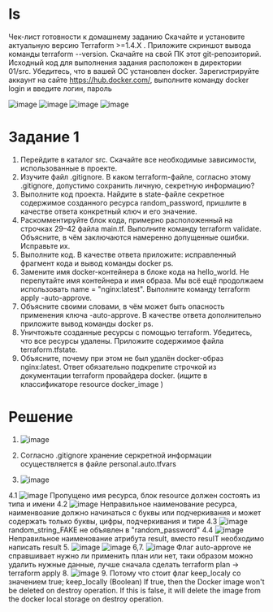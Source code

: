 # ls
Чек-лист готовности к домашнему заданию
Скачайте и установите актуальную версию Terraform >=1.4.X . Приложите скриншот вывода команды terraform --version.
Скачайте на свой ПК этот git-репозиторий. Исходный код для выполнения задания расположен в директории 01/src.
Убедитесь, что в вашей ОС установлен docker.
Зарегистрируйте аккаунт на сайте https://hub.docker.com/, выполните команду docker login и введите логин, пароль

![image](https://github.com/Kul-RB/devops-netology/assets/53901269/ead61809-f7e8-4474-85a1-e5387eb8a7ec)
![image](https://github.com/Kul-RB/devops-netology/assets/53901269/2d239238-cf6b-43e6-bc74-9667a6e85dde)
![image](https://github.com/Kul-RB/devops-netology/assets/53901269/06892f4f-b04e-4a13-b4c3-776141d43849)
![image](https://github.com/Kul-RB/devops-netology/assets/53901269/5f4b5143-0308-448d-a496-6700ca4d3387)

# Задание 1
1. Перейдите в каталог src. Скачайте все необходимые зависимости, использованные в проекте.
2. Изучите файл .gitignore. В каком terraform-файле, согласно этому .gitignore, допустимо сохранить личную, секретную информацию?
3. Выполните код проекта. Найдите в state-файле секретное содержимое созданного ресурса random_password, пришлите в качестве ответа конкретный ключ и его значение.
4. Раскомментируйте блок кода, примерно расположенный на строчках 29–42 файла main.tf. Выполните команду terraform validate. Объясните, в чём заключаются намеренно допущенные ошибки. Исправьте их.
5. Выполните код. В качестве ответа приложите: исправленный фрагмент кода и вывод команды docker ps.
6. Замените имя docker-контейнера в блоке кода на hello_world. Не перепутайте имя контейнера и имя образа. Мы всё ещё продолжаем использовать name = "nginx:latest". Выполните команду terraform apply -auto-approve.
7. Объясните своими словами, в чём может быть опасность применения ключа -auto-approve. В качестве ответа дополнительно приложите вывод команды docker ps.
8. Уничтожьте созданные ресурсы с помощью terraform. Убедитесь, что все ресурсы удалены. Приложите содержимое файла terraform.tfstate.
9. Объясните, почему при этом не был удалён docker-образ nginx:latest. Ответ обязательно подкрепите строчкой из документации terraform провайдера docker. (ищите в классификаторе resource docker_image )

# Решение
1. ![image](https://github.com/Kul-RB/devops-netology/assets/53901269/0e3d2a64-6cdd-44b6-94f0-5e0dbc7901ee)

2. Согласно .gitignore хранение серкретной информации осуществляется в файле personal.auto.tfvars
3. ![image](https://github.com/Kul-RB/devops-netology/assets/53901269/b71e43be-6839-4dfa-b0dd-ad6515f17f92)

4.1 ![image](https://github.com/Kul-RB/devops-netology/assets/53901269/964f315d-107b-4e02-8aa7-eb4ec81c4fa4)
Пропущено имя ресурса, блок resource должен состоять из типа и имени
4.2 ![image](https://github.com/Kul-RB/devops-netology/assets/53901269/27a36d5e-5992-4e98-be15-1ba57b974f3f)
Неправильное наименование ресурса, наименвоание должно начинаться с буквы или подчеркивания и может содержать только буквы, цифры, подчеркивания и тире
4.3 ![image](https://github.com/Kul-RB/devops-netology/assets/53901269/e04f842d-a345-47ce-8279-c627bc03cf26)
random_string_FAKE не объявлен в "random_password"
4.4 ![image](https://github.com/Kul-RB/devops-netology/assets/53901269/68a0ce6b-de27-4b6a-bca0-b7466c42db09)
Неправильное наименование атрибута result, вместо resulT необходимо написать result
5. ![image](https://github.com/Kul-RB/devops-netology/assets/53901269/b955e5bf-f276-4ef3-aa9b-4462d0ade3ec)
![image](https://github.com/Kul-RB/devops-netology/assets/53901269/bd1a888f-ec09-42db-957c-60692d1d3832)
6,7. ![image](https://github.com/Kul-RB/devops-netology/assets/53901269/b34f1ead-b3c7-4647-ad2e-e1ec664aacb1)
Флаг auto-approve не справшивает нужно ли применить план или нет, таки образом можно удалить нужные данные, лучше сначала сделать terraform plan -> terraform apply
8. ![image](https://github.com/Kul-RB/devops-netology/assets/53901269/e6e53f80-b030-4736-944d-7e9d162bca87)
9. Потому что стоит флаг keep_localy со значением true;
keep_locally (Boolean) If true, then the Docker image won't be deleted on destroy operation. If this is false, it will delete the image from the docker local storage on destroy operation.



